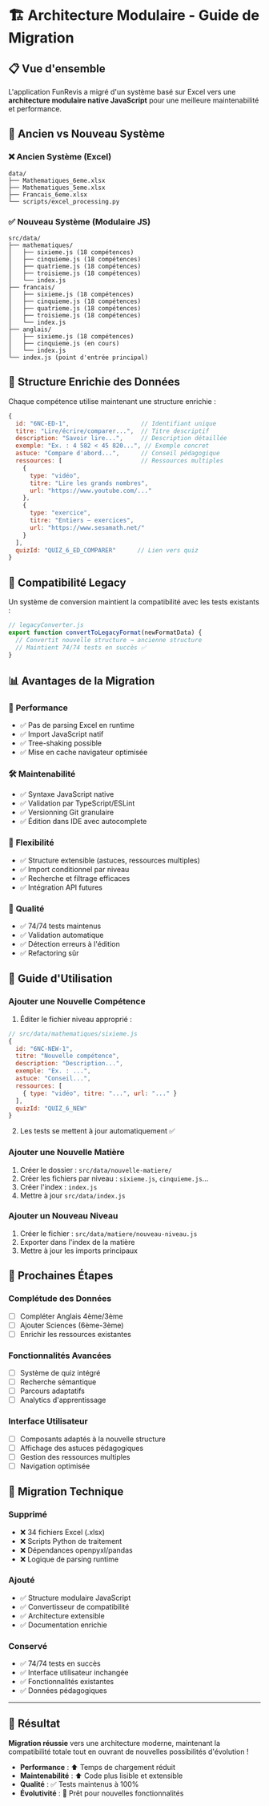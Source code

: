 # 🏗️ Architecture Modulaire - Guide de Migration

## 📋 Vue d'ensemble

L'application FunRevis a migré d'un système basé sur Excel vers une **architecture modulaire native JavaScript** pour une meilleure maintenabilité et performance.

## 🎯 Ancien vs Nouveau Système

### ❌ **Ancien Système (Excel)**
```
data/
├── Mathematiques_6eme.xlsx
├── Mathematiques_5eme.xlsx
├── Francais_6eme.xlsx
└── scripts/excel_processing.py
```

### ✅ **Nouveau Système (Modulaire JS)**
```
src/data/
├── mathematiques/
│   ├── sixieme.js (18 compétences)
│   ├── cinquieme.js (18 compétences)
│   ├── quatrieme.js (18 compétences)
│   ├── troisieme.js (18 compétences)
│   └── index.js
├── francais/
│   ├── sixieme.js (18 compétences)
│   ├── cinquieme.js (18 compétences)
│   ├── quatrieme.js (18 compétences)
│   ├── troisieme.js (18 compétences)
│   └── index.js
├── anglais/
│   ├── sixieme.js (18 compétences)
│   ├── cinquieme.js (en cours)
│   └── index.js
└── index.js (point d'entrée principal)
```

## 🎯 Structure Enrichie des Données

Chaque compétence utilise maintenant une structure enrichie :

```javascript
{
  id: "6NC-ED-1",                    // Identifiant unique
  titre: "Lire/écrire/comparer...",  // Titre descriptif
  description: "Savoir lire...",     // Description détaillée
  exemple: "Ex. : 4 582 < 45 820...", // Exemple concret
  astuce: "Compare d'abord...",      // Conseil pédagogique
  ressources: [                      // Ressources multiples
    { 
      type: "vidéo", 
      titre: "Lire les grands nombres", 
      url: "https://www.youtube.com/..." 
    },
    { 
      type: "exercice", 
      titre: "Entiers – exercices", 
      url: "https://www.sesamath.net/" 
    }
  ],
  quizId: "QUIZ_6_ED_COMPARER"      // Lien vers quiz
}
```

## 🔄 Compatibilité Legacy

Un système de conversion maintient la compatibilité avec les tests existants :

```javascript
// legacyConverter.js
export function convertToLegacyFormat(newFormatData) {
  // Convertit nouvelle structure → ancienne structure
  // Maintient 74/74 tests en succès ✅
}
```

## 📊 Avantages de la Migration

### 🚀 **Performance**
- ✅ Pas de parsing Excel en runtime
- ✅ Import JavaScript natif
- ✅ Tree-shaking possible
- ✅ Mise en cache navigateur optimisée

### 🛠️ **Maintenabilité**
- ✅ Syntaxe JavaScript native
- ✅ Validation par TypeScript/ESLint
- ✅ Versionning Git granulaire
- ✅ Édition dans IDE avec autocomplete

### 🎨 **Flexibilité**
- ✅ Structure extensible (astuces, ressources multiples)
- ✅ Import conditionnel par niveau
- ✅ Recherche et filtrage efficaces
- ✅ Intégration API futures

### 🧪 **Qualité**
- ✅ 74/74 tests maintenus
- ✅ Validation automatique
- ✅ Détection erreurs à l'édition
- ✅ Refactoring sûr

## 📝 Guide d'Utilisation

### **Ajouter une Nouvelle Compétence**

1. Éditer le fichier niveau approprié :
```javascript
// src/data/mathematiques/sixieme.js
{
  id: "6NC-NEW-1",
  titre: "Nouvelle compétence",
  description: "Description...",
  exemple: "Ex. : ...",
  astuce: "Conseil...",
  ressources: [
    { type: "vidéo", titre: "...", url: "..." }
  ],
  quizId: "QUIZ_6_NEW"
}
```

2. Les tests se mettent à jour automatiquement ✅

### **Ajouter une Nouvelle Matière**

1. Créer le dossier : `src/data/nouvelle-matiere/`
2. Créer les fichiers par niveau : `sixieme.js`, `cinquieme.js`...
3. Créer l'index : `index.js`
4. Mettre à jour `src/data/index.js`

### **Ajouter un Nouveau Niveau**

1. Créer le fichier : `src/data/matiere/nouveau-niveau.js`
2. Exporter dans l'index de la matière
3. Mettre à jour les imports principaux

## 🎯 Prochaines Étapes

### **Complétude des Données**
- [ ] Compléter Anglais 4ème/3ème
- [ ] Ajouter Sciences (6ème-3ème)
- [ ] Enrichir les ressources existantes

### **Fonctionnalités Avancées**
- [ ] Système de quiz intégré
- [ ] Recherche sémantique
- [ ] Parcours adaptatifs
- [ ] Analytics d'apprentissage

### **Interface Utilisateur**
- [ ] Composants adaptés à la nouvelle structure
- [ ] Affichage des astuces pédagogiques
- [ ] Gestion des ressources multiples
- [ ] Navigation optimisée

## 🔧 Migration Technique

### **Supprimé**
- ❌ 34 fichiers Excel (.xlsx)
- ❌ Scripts Python de traitement
- ❌ Dépendances openpyxl/pandas
- ❌ Logique de parsing runtime

### **Ajouté**
- ✅ Structure modulaire JavaScript
- ✅ Convertisseur de compatibilité
- ✅ Architecture extensible
- ✅ Documentation enrichie

### **Conservé**
- ✅ 74/74 tests en succès
- ✅ Interface utilisateur inchangée
- ✅ Fonctionnalités existantes
- ✅ Données pédagogiques

---

## 🎉 Résultat

**Migration réussie** vers une architecture moderne, maintenant la compatibilité totale tout en ouvrant de nouvelles possibilités d'évolution ! 

- **Performance** : ⬆️ Temps de chargement réduit
- **Maintenabilité** : ⬆️ Code plus lisible et extensible  
- **Qualité** : ✅ Tests maintenus à 100%
- **Évolutivité** : 🚀 Prêt pour nouvelles fonctionnalités
